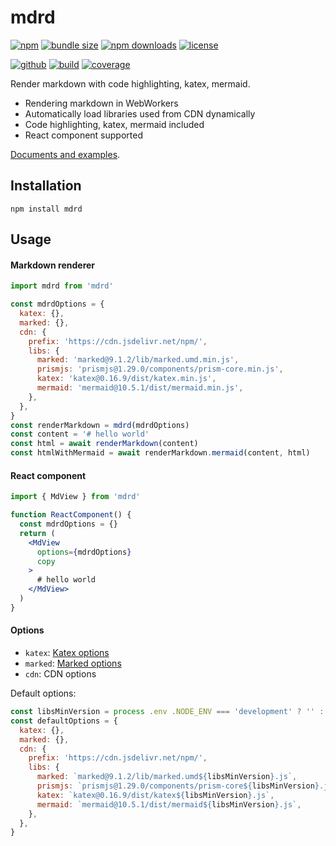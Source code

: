 # mdrd

[![npm][badge-version]][npm]
[![bundle size][badge-size]][bundlephobia]
[![npm downloads][badge-downloads]][npm]
[![license][badge-license]][license]


[![github][badge-issues]][github]
[![build][badge-build]][workflows]
[![coverage][badge-coverage]][coveralls]

Render markdown with code highlighting, katex, mermaid.

* Rendering markdown in WebWorkers
* Automatically load libraries used from CDN dynamically
* Code highlighting, katex, mermaid included
* React component supported

[Documents and examples][doc].

## Installation

```shell
npm install mdrd
```

## Usage

#### Markdown renderer

```js
import mdrd from 'mdrd'

const mdrdOptions = {
  katex: {},
  marked: {},
  cdn: {
    prefix: 'https://cdn.jsdelivr.net/npm/',
    libs: {
      marked: 'marked@9.1.2/lib/marked.umd.min.js',
      prismjs: 'prismjs@1.29.0/components/prism-core.min.js',
      katex: 'katex@0.16.9/dist/katex.min.js',
      mermaid: 'mermaid@10.5.1/dist/mermaid.min.js',
    },
  },
}
const renderMarkdown = mdrd(mdrdOptions)
const content = '# hello world'
const html = await renderMarkdown(content)
const htmlWithMermaid = await renderMarkdown.mermaid(content, html)
```

#### React component

```jsx
import { MdView } from 'mdrd'

function ReactComponent() {
  const mdrdOptions = {}
  return (
    <MdView
      options={mdrdOptions}
      copy
    >
      # hello world
    </MdView>
  )
}
```

#### Options

* `katex`: [Katex options](https://katex.org/docs/options)
* `marked`: [Marked options](https://marked.js.org/using_advanced#options)
* `cdn`: CDN options

Default options:

```js
const libsMinVersion = process .env .NODE_ENV === 'development' ? '' : '.min'
const defaultOptions = {
  katex: {},
  marked: {},
  cdn: {
    prefix: 'https://cdn.jsdelivr.net/npm/',
    libs: {
      marked: `marked@9.1.2/lib/marked.umd${libsMinVersion}.js`,
      prismjs: `prismjs@1.29.0/components/prism-core${libsMinVersion}.js`,
      katex: `katex@0.16.9/dist/katex${libsMinVersion}.js`,
      mermaid: `mermaid@10.5.1/dist/mermaid${libsMinVersion}.js`,
    },
  },
}
```

[doc]: https://cweili.github.io/mdrd/

[badge-version]: https://img.shields.io/npm/v/mdrd.svg
[badge-downloads]: https://img.shields.io/npm/dt/mdrd.svg
[npm]: https://www.npmjs.com/package/mdrd

[badge-size]: https://img.shields.io/bundlephobia/minzip/mdrd.svg
[bundlephobia]: https://bundlephobia.com/result?p=mdrd

[badge-license]: https://img.shields.io/npm/l/mdrd.svg
[license]: https://github.com/Cweili/mdrd/blob/master/LICENSE

[badge-issues]: https://img.shields.io/github/issues/Cweili/mdrd.svg
[github]: https://github.com/Cweili/mdrd

[badge-build]: https://img.shields.io/github/actions/workflow/status/Cweili/mdrd/test.yml?branch=master
[workflows]: https://github.com/Cweili/mdrd/actions/workflows/test.yml?query=branch%3Amaster

[badge-coverage]: https://img.shields.io/coveralls/github/Cweili/mdrd/master.svg
[coveralls]: https://coveralls.io/github/Cweili/mdrd?branch=master
